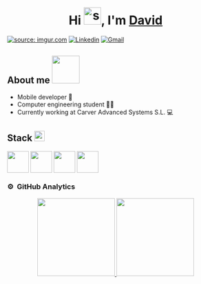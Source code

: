 
<h1 align="center">Hi <a href="https://imgur.com/FKYMNH0"><img height="40" width="40" src="https://i.imgur.com/FKYMNH0.gif" title="source: imgur.com" /></a>, I'm <a href="https://www.linkedin.com/in/david-mu%C3%B1oz-olaya/" target="blank">
David</a></h1>

<a href="https://imgur.com/ZiWrLaH"><img src="https://i.imgur.com/ZiWrLaH.jpg" title="source: imgur.com" /></a>
[![Linkedin](https://img.shields.io/badge/LinkedIn-0077B5?style=for-the-badge&logo=linkedin&logoColor=white)](https://www.linkedin.com/in/david-mu%C3%B1oz-olaya/)
[![Gmail](https://img.shields.io/badge/Gmail-D14836?style=for-the-badge&logo=gmail&logoColor=white)](mailto:dmolaya.dev@gmail.com)

## About me <img src = "https://media.giphy.com/media/jdPMeyv9rn0hZHh8n9/giphy.gif" width = 64px>
- Mobile developer 📱
- Computer engineering student 👨‍🎓
- Currently working at Carver Advanced Systems S.L. 💻

## Stack <img src = "https://media2.giphy.com/media/QssGEmpkyEOhBCb7e1/giphy.gif?cid=ecf05e47a0n3gi1bfqntqmob8g9aid1oyj2wr3ds3mg700bl&rid=giphy.gif" width = 24px>
<a href="https://firebase.google.com/?hl=es-419" target="blank"><img align="center" src="https://www.vectorlogo.zone/logos/firebase/firebase-icon.svg" height="50" width="50" /></a>
<a href="https://kotlinlang.org/docs/home.html" target="blank"><img align="center" src="https://www.vectorlogo.zone/logos/kotlinlang/kotlinlang-icon.svg" height="50" width="50" /></a>
<a href="https://developer.android.com/docs?hl=es-419" target="blank"><img align="center" src="https://www.vectorlogo.zone/logos/android/android-icon.svg" height="50" width="50" /></a>
<a href="https://git-scm.com/doc" target="blank"><img align="center" src="https://www.vectorlogo.zone/logos/git-scm/git-scm-icon.svg" height="50" width="50" /></a>



### ⚙️ &nbsp;GitHub Analytics

<p align="center">
<a href="https://github.com/DaZo20">
  <img height="180em" src="https://github-readme-stats-eight-theta.vercel.app/api?username=DaZo20&show_icons=true&theme=gruvbox&include_all_commits=true&count_private=true"/>
</a>
  <a href="https://github.com/DaZo20">
  <img height="180em" src="https://github-readme-stats-eight-theta.vercel.app/api/top-langs/?username=DaZo20&layout=compact&langs_count=8&theme=gruvbox"/>
</a>
</p>
